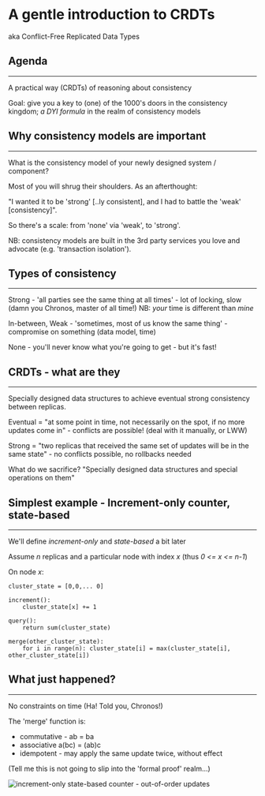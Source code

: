 # A gentle introduction to CRDTs

aka Conflict-Free Replicated Data Types

## Agenda
---

A practical way (CRDTs) of reasoning about consistency

Goal: give you a key to (one) of the 1000's doors in the consistency kingdom; *a DYI formula* in the realm of consistency models

## Why consistency models are important
---

What is the consistency model of your newly designed system / component?

Most of you will shrug their shoulders. As an afterthought: 

"I wanted it to be 'strong' [..ly consistent], and I had to battle the 'weak' [consistency]".

So there's a scale: from 'none' via 'weak', to 'strong'.

NB: consistency models are built in the 3rd party services you love and advocate (e.g. 'transaction isolation').

## Types of consistency
---

Strong - 'all parties see the same thing at all times' - lot of locking, slow (damn you Chronos, master of all time!) NB: *your* time is different than *mine*

In-between, Weak - 'sometimes, most of us know the same thing' - compromise on something (data model, time)

None - you'll never know what you're going to get - but it's fast!

## CRDTs - what are they
---

Specially designed data structures to achieve eventual strong consistency between replicas.

Eventual = "at some point in time, not necessarily on the spot, if no more updates come in" - conflicts are possible! (deal with it manually, or LWW)

Strong = "two replicas that received the same set of updates will be in the same state" - no conflicts possible, no rollbacks needed

What do we sacrifice? "Specially designed data structures and special operations on them"

## Simplest example - Increment-only counter, state-based
---

We'll define *increment-only* and *state-based* a bit later

Assume *n* replicas and a particular node with index *x* (thus *0 <= x <= n-1*)

On node *x*:

```
cluster_state = [0,0,... 0]

increment():
    cluster_state[x] += 1

query():
    return sum(cluster_state)

merge(other_cluster_state):
    for i in range(n): cluster_state[i] = max(cluster_state[i], other_cluster_state[i])
```

## What just happened?
---

No constraints on time (Ha! Told you, Chronos!)

The 'merge' function is:
* commutative - ab = ba
* associative a(bc) = (ab)c
* idempotent - may apply the same update twice, without effect

(Tell me this is not going to slip into the 'formal proof' realm...)

![increment-only state-based counter - out-of-order updates](Increment-only-state-based-counter.png)


 
